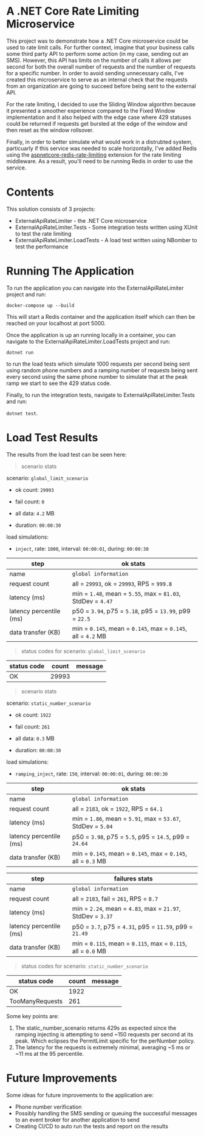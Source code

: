 # A .NET Core Rate Limiting Microservice

This project was to demonstrate how a .NET Core microservice could be used to rate limit calls.
For further context, imagine that your business calls some third party API to perform some action (in my case, sending out an SMS).
However, this API has limits on the number of calls it allows per second for both the overall number of requests
and the number of requests for a specific number. In order to avoid sending unnecessary calls, I've created this microservice to
serve as an internal check that the requests from an organization are going to succeed before being sent to the external API.

For the rate limiting, I decided to use the Sliding Window algorithm because it presented a smoother experience compared to the 
Fixed Window implementation and it also helped with the edge case where 429 statuses could be returned if requests get bursted at the 
edge of the window and then reset as the window rollsover.

Finally, in order to better simulate what would work in a distrubted system, particuarly if this service was needed to scale horizontally,
I've added Redis using the [aspnetcore-redis-rate-limiting](https://github.com/cristipufu/aspnetcore-redis-rate-limiting) extension for
the rate limiting middleware. As a result, you'll need to be running Redis in order to use the service.

# Contents

This solution consists of 3 projects:
* ExternalApiRateLimiter - the .NET Core microservice
* ExternalApiRateLimiter.Tests - Some integration tests written using XUnit to test the rate limiting
* ExternalApiRateLimiter.LoadTests - A load test written using NBomber to test the performance

# Running The Application

To run the application you can navigate into the ExternalApiRateLimiter project and run:

`docker-compose up --build`

This will start a Redis container and the application itself which can then be reached on your localhost at port 5000.

Once the application is up an running locally in a container, you can navigate to the ExternalApiRateLimiter.LoadTests project 
and run:

`dotnet run`

to run the load tests which simulate 1000 requests per second being sent using random phone numbers and a ramping number of requests
being sent every second using the same phone number to simulate that at the peak ramp we start to see the 429 status code.

Finally, to run the integration tests, navigate to ExternalApiRateLimiter.Tests and run:

`dotnet test`.

# Load Test Results

The results from the load test can be seen here:

> scenario stats



scenario: `global_limit_scenario`

  - ok count: `29993`

  - fail count: `0`

  - all data: `4.2` MB

  - duration: `00:00:30`

load simulations:

  - `inject`, rate: `1000`, interval: `00:00:01`, during: `00:00:30`

|step|ok stats|
|---|---|
|name|`global information`|
|request count|all = `29993`, ok = `29993`, RPS = `999.8`|
|latency (ms)|min = `1.48`, mean = `5.55`, max = `81.03`, StdDev = `4.47`|
|latency percentile (ms)|p50 = `3.94`, p75 = `5.18`, p95 = `13.99`, p99 = `22.5`|
|data transfer (KB)|min = `0.145`, mean = `0.145`, max = `0.145`, all = `4.2` MB|


> status codes for scenario: `global_limit_scenario`



|status code|count|message|
|---|---|---|
|OK|29993||


> scenario stats



scenario: `static_number_scenario`

  - ok count: `1922`

  - fail count: `261`

  - all data: `0.3` MB

  - duration: `00:00:30`

load simulations:

  - `ramping_inject`, rate: `150`, interval: `00:00:01`, during: `00:00:30`

|step|ok stats|
|---|---|
|name|`global information`|
|request count|all = `2183`, ok = `1922`, RPS = `64.1`|
|latency (ms)|min = `1.86`, mean = `5.91`, max = `53.67`, StdDev = `5.04`|
|latency percentile (ms)|p50 = `3.98`, p75 = `5.5`, p95 = `14.5`, p99 = `24.64`|
|data transfer (KB)|min = `0.145`, mean = `0.145`, max = `0.145`, all = `0.3` MB|


|step|failures stats|
|---|---|
|name|`global information`|
|request count|all = `2183`, fail = `261`, RPS = `8.7`|
|latency (ms)|min = `2.24`, mean = `4.83`, max = `21.97`, StdDev = `3.37`|
|latency percentile (ms)|p50 = `3.7`, p75 = `4.31`, p95 = `11.59`, p99 = `21.49`|
|data transfer (KB)|min = `0.115`, mean = `0.115`, max = `0.115`, all = `0.0` MB|


> status codes for scenario: `static_number_scenario`



|status code|count|message|
|---|---|---|
|OK|1922||
|TooManyRequests|261||

Some key points are:

1) The static_number_scenario returns 429s as expected since the ramping injecting is attempting to send ~150 requests per second at its peak. Which eclipses the PermitLimit specific for the perNumber policy.
2) The latency for the requests is extremely minimal, averaging ~5 ms or ~11 ms at the 95 percentile.

# Future Improvements

Some ideas for future improvements to the application are:

* Phone number verification
* Possibly handling the SMS sending or queuing the successful messages to an event broker for another application to send
* Creating CI/CD to auto run the tests and report on the results
